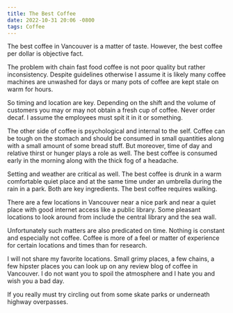 ```yaml
---
title: The Best Coffee
date: 2022-10-31 20:06 -0800
tags: Coffee
---
```

The best coffee in Vancouver is a matter of taste. However, the best
coffee per dollar is objective fact.

The problem with chain fast food coffee is not poor quality but rather
inconsistency.  Despite guidelines otherwise I assume it is likely
many coffee machines are unwashed for days or many pots of coffee are
kept stale on warm for hours.

So timing and location are key. Depending on the shift and the volume
of customers you may or may not obtain a fresh cup of coffee. Never
order decaf. I assume the employees must spit it in it or something.

The other side of coffee is psychological and internal to the
self. Coffee can be tough on the stomach and should be consumed in
small quantities along with a small amount of some bread stuff. But
moreover, time of day and relative thirst or hunger plays a role as
well.  The best coffee is consumed early in the morning along with the
thick fog of a headache.

Setting and weather are critical as well. The best coffee is drunk in
a warm comfortable quiet place and at the same time under an umbrella
during the rain in a park. Both are key ingredients. The best coffee
requires walking.

There are a few locations in Vancouver near a nice park and near a
quiet place with good internet access like a public library. Some
pleasant locations to look around from include the central library and
the sea wall.

Unfortunately such matters are also predicated on time. Nothing is
constant and especially not coffee. Coffee is more of a feel or matter
of experience for certain locations and times than for research.

I will not share my favorite locations. Small grimy places, a few
chains, a few hipster places you can look up on any review blog of
coffee in Vancouver. I do not want you to spoil the atmosphere and I
hate you and wish you a bad day.

If you really must try circling out from some skate parks or
underneath highway overpasses.
